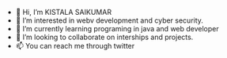 - 👋 Hi, I’m KISTALA SAIKUMAR
- 👀 I’m interested in webv development and cyber security.
- 🌱 I’m currently learning programing in java and web developer
- 💞️ I’m looking to collaborate on interships and projects.
- 📫 You can reach me through twitter

<!---
KISTALA143/KISTALA143 is a ✨ special ✨ repository because its `README.md` (this file) appears on your GitHub profile.
You can click the Preview link to take a look at your changes.
--->
